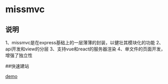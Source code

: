# missmvc

## 说明

1、missmvc是在express基础上的一层薄薄的封装，以健壮其模块化的功能
2、api开发和view的分层
3、支持vue和react的服务器渲染
4、单文件的页面开发，增强了独立性

##快速建站

[demo](https://github.com/missmvc-demo.git)
